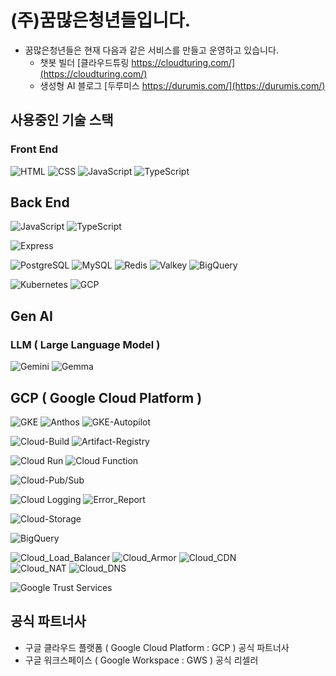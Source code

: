 # (주)꿈많은청년들입니다.

<!-- 현재 운영 서비스 목록 -->
- 꿈많은청년들은 현재 다음과 같은 서비스를 만들고 운영하고 있습니다.
  - 챗봇 빌더 [클라우드튜링 https://cloudturing.com/](https://cloudturing.com/)
  - 생성형 AI 블로그 [두루미스 https://durumis.com/](https://durumis.com/)
  

<!-- 테크 리스트 -->
## 사용중인 기술 스택
### Front End

![HTML](https://img.shields.io/badge/HTML-Language-green)
![CSS](https://img.shields.io/badge/CSS-Language-green)
![JavaScript](https://img.shields.io/badge/JavaScript-Language-green)
![TypeScript](https://img.shields.io/badge/TypeScript-Language-green)

## Back End
![JavaScript](https://img.shields.io/badge/JavaScript-Language-green)
![TypeScript](https://img.shields.io/badge/TypeScript-Language-green)

![Express](https://img.shields.io/badge/Express-Framework-blue)

![PostgreSQL](https://img.shields.io/badge/PostgreSQL-Database-blue)
![MySQL](https://img.shields.io/badge/MySQL-Database-blue)
![Redis](https://img.shields.io/badge/Redis-Database-blue)
![Valkey](https://img.shields.io/badge/Valkey-Database-blue)
![BigQuery](https://img.shields.io/badge/BigQuery-Database-blue)

![Kubernetes](https://img.shields.io/badge/Kubernetes-Platform-yellowgreen)
![GCP](https://img.shields.io/badge/GCP-Platform-yellowgreen)

## Gen AI

### LLM ( Large Language Model )
![Gemini](https://img.shields.io/badge/Google_Gemini-LLM-yellowgreen)
![Gemma](https://img.shields.io/badge/Google_Gemma-LLM-yellowgreen)

## GCP ( Google Cloud Platform )
![GKE](https://img.shields.io/badge/GKE-Kubernetes-blue)
![Anthos](https://img.shields.io/badge/Anthos-Kubernetes-blue)
![GKE-Autopilot](https://img.shields.io/badge/GKE_Autopilot-Kubernetes-blue)  

![Cloud-Build](https://img.shields.io/badge/Cloud_Build-CI/CD-yellowgreen)
![Artifact-Registry](https://img.shields.io/badge/Artifact_Registry-CI/CD-yellowgreen)  

![Cloud Run](https://img.shields.io/badge/Cloud_Run-Serverless-blue)
![Cloud Function](https://img.shields.io/badge/Cloud_Function-Serverless-blue)  

![Cloud-Pub/Sub](https://img.shields.io/badge/Cloud_Pub/Sub-Message_Service-yellowgreen)  

![Cloud Logging](https://img.shields.io/badge/Cloud_Logging-Monitoring-blue)
![Error_Report](https://img.shields.io/badge/Error_Report-Monitoring-blue)  

![Cloud-Storage](https://img.shields.io/badge/Cloud_Storage-Blob_Data-yellowgreen)  

![BigQuery](https://img.shields.io/badge/BigQuery-Database-blue)

![Cloud_Load_Balancer](https://img.shields.io/badge/Cloud_Load_Balancer-Network-yellowgreen)
![Cloud_Armor](https://img.shields.io/badge/Cloud_Armor-Network-yellowgreen)
![Cloud_CDN](https://img.shields.io/badge/Cloud_CDN-Network-yellowgreen)  
![Cloud_NAT](https://img.shields.io/badge/Cloud_NAT-Network-yellowgreen)
![Cloud_DNS](https://img.shields.io/badge/Cloud_DNS-Network-yellowgreen)  

![Google Trust Services](https://img.shields.io/badge/Google_Trust_Services-SSL_Certificates-blue)  


<!-- 파트너사 목록 -->
## 공식 파트너사
- 구글 클라우드 플랫폼 ( Google Cloud Platform : GCP ) 공식 파트너사
- 구글 워크스페이스 ( Google Workspace : GWS ) 공식 리셀러

